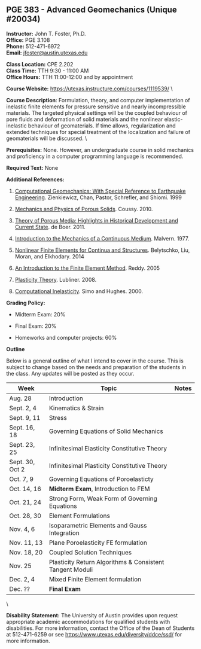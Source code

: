 <!--
.. title: Syllabus
.. slug: index
.. date: 2014-08-10 21:40:03 UTC-05:00
.. template: notitle.tmpl
.. description: PGE 383 - Advanced Geomechanics syllabus page
-->

## PGE 383 - Advanced Geomechanics (Unique #20034)


**Instructor:** John T. Foster, Ph.D. \
**Office:** PGE 3.108 \
**Phone:** 512-471-6972 \
**Email:** [jfoster@austin.utexas.edu](mailto:jfoster@austin.utexas.com)


**Class Location:** CPE 2.202 \
**Class Time:** TTH 9:30 - 11:00 AM \
**Office Hours:** TTH 11:00-12:00 and by appointment


**Course Website:** <https://utexas.instructure.com/courses/1119539/> \


**Course Description**: Formulation, theory, and computer implementation of inelastic finite elements for pressure sensitive and nearly incompressible materials. The targeted physical settings will be the coupled behaviour of pore fluids and deformation of solid materials and the nonlinear elastic-inelastic behaviour of geomaterials.  If time allows, regularization and extended techniques for special treatment of the localization and failure of geomaterials will be discussed. \


**Prerequisites:** None.  However, an undergraduate course in solid mechanics and proficiency in a computer programming language is recommended.


**Required Text:** None 


**Additional References:**
  
1. <a href="https://www.amazon.com/Computational-Geomechanics-Reference-Earthquake-Engineering/dp/0471982857" target="_blank">Computational Geomechanics: With Special Reference to Earthquake Engineering</a>. Zienkiewicz, Chan, Pastor, Schrefler, and Shiomi. 1999

1. [Mechanics and Physics of Porous Solids](https://www.amazon.com/Mechanics-Physics-Porous-Solids-Olivier/dp/0470721359/ref=sr_1_fkmr1_1?ie=UTF8&qid=1408120522&sr=8-1-fkmr1&keywords=Coussy%2C+%E2%80%9CMechanics+and+Physics+of+Porous+Solids%E2%80%9D). Coussy. 2010.

1. [Theory of Porous Media: Highlights in Historical Development and Current State](https://www.amazon.com/Theory-Porous-Media-Highlights-Development/dp/3642640621/ref=sr_1_2?s=books&ie=UTF8&qid=1407806176&sr=1-2&keywords=porous+media+de+boer). de Boer. 2011.

1. [Introduction to the Mechanics of a Continuous Medium](https://www.amazon.com/Introduction-Mechanics-Continuous-Lawrence-Malvern/dp/0134876032/ref=sr_1_1?s=books&ie=UTF8&qid=1407806319&sr=1-1&keywords=continuum+mechanics+malvern). Malvern. 1977.

1. [Nonlinear Finite Elements for Continua and Structures](https://www.amazon.com/Nonlinear-Finite-Elements-Continua-Structures/dp/1118632702/ref=sr_1_1?s=books&ie=UTF8&qid=1407805797&sr=1-1&keywords=nonlinear+finite+elements+for+continua+and+structures). Belytschko, Liu, Moran, and Elkhodary. 2014

1. [An Introduction to the Finite Element Method](https://www.amazon.com/s/ref=nb_sb_noss?url=search-alias%3Dstripbooks&field-keywords=finite%20elements%20reddy). Reddy. 2005

1. [Plasticity Theory](https://www.amazon.com/Plasticity-Theory-Dover-Books-Engineering/dp/0486462900/ref=sr_1_1?ie=UTF8&qid=1408120240&sr=8-1&keywords=plasticity+lubliner). Lubliner. 2008.

1. [Computational Inelasticity](https://www.amazon.com/Computational-Inelasticity-Interdisciplinary-Applied-Mathematics/dp/0387975209/ref=sr_1_1?ie=UTF8&qid=1408120292&sr=8-1&keywords=computational+inelasticity). Simo and Hughes. 2000.


**Grading Policy:**

 * Midterm Exam: 20%

 * Final Exam: 20%

 * Homeworks and computer projects: 60%


**Outline**

Below is a general outline of what I intend to cover in the course.  This is subject to change based on the needs and preparation of the students in the class.  Any updates will be posted as they occur.

| Week            | Topic               | Notes     |
|-----------------|---------------------|-----------|
| Aug. 28         | Introduction        |           |
| Sept. 2, 4      | Kinematics & Strain |           |
| Sept. 9, 11     | Stress              |           |
| Sept. 16, 18    | Governing Equations of Solid Mechanics |  |
| Sept. 23, 25    | Infinitesimal Elasticity Constitutive Theory  |  |
| Sept. 30, Oct 2 | Infinitesimal Plasticity Constitutive Theory  |  |
| Oct. 7, 9       | Governing Equations of Poroelasticty |  |
| Oct. 14, 16     | **Midterm Exam**, Introduction to FEM  | |
| Oct. 21, 24     | Strong Form, Weak Form of Governing Equations | |
| Oct. 28, 30     | Element Formulations | |
| Nov. 4, 6       | Isoparametric Elements and Gauss Integration | |
| Nov. 11, 13     | Plane Poroelasticity FE formulation | |
| Nov. 18, 20     | Coupled Solution Techniques | |
| Nov. 25         | Plasticity Return Algorithms & Consistent Tangent Moduli| |
| Dec. 2, 4       | Mixed Finite Element formulation | |
| Dec. ??         | **Final Exam** | |


\


**Disability Statement:** The University of Austin provides upon request appropriate academic accommodations for qualified students with disabilities. For more information, contact the Office of the Dean of Students at 512-471-6259 or see <https://www.utexas.edu/diversity/ddce/ssd/> for more information.
